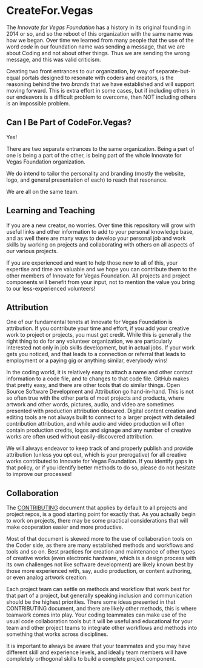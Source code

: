 <!--
 Copyright (C) 2022 Innovate for Vegas Foundation
 
 This file is part of doc-org-howtos.
 
 doc-org-howtos is free software: you can redistribute it and/or modify
 it under the terms of the GNU General Public License as published by
 the Free Software Foundation, either version 3 of the License, or
 (at your option) any later version.
 
 doc-org-howtos is distributed in the hope that it will be useful,
 but WITHOUT ANY WARRANTY; without even the implied warranty of
 MERCHANTABILITY or FITNESS FOR A PARTICULAR PURPOSE.  See the
 GNU General Public License for more details.
 
 You should have received a copy of the GNU General Public License
 along with doc-org-howtos.  If not, see <http://www.gnu.org/licenses/>.
-->

# CreateFor.Vegas

The *Innovate for Vegas Foundation* has a history in its original founding in 2014 or so, and so the reboot of this organization with the same name was how we began. Over time we learned from many people that the use of the word *code* in our foundation name was sending a message, that we are about Coding and not about other things. Thus we are sending the wrong message, and this was valid criticism.

Creating two front entrances to our organization, by way of separate-but-equal portals designed to resonate with coders and creators, is the reasoning behind the two *brands* that we have established and will support moving forward. This is extra effort in some cases, but if including others in our endeavors is a difficult problem to overcome, then NOT including others is an impossible problem.

## Can I Be Part of CodeFor.Vegas?

Yes!

There are two separate entrances to the same organization. Being a part of one is being a part of the other, is being part of the whole Innovate for Vegas Foundation organization.

We do intend to tailor the personality and branding (mostly the website, logo, and general presentation of each) to reach that resonance.

We are all on the same team.

## Learning and Teaching

If you are a new creator, no worries. Over time this repository will grow with useful links and other information to add to your personal knowledge base, and as well there are many ways to develop your personal job and work skills by working on projects and collaborating with others on all aspects of our various projects.

If you are experienced and want to help those new to all of this, your expertise and time are valuable and we hope you can contribute them to the other members of Innovate for Vegas Foundation. All projects and project components will benefit from your input, not to mention the value you bring to our less-experienced volunteers!

## Attribution

One of our fundamental tenets at Innovate for Vegas Foundation is attribution. If you contribute your time and effort, if you add your creative work to project or projects, you must get credit. While this is generally the right thing to do for any volunteer organization, we are particularly interested not only in job skills development, but in actual jobs. If your work gets you noticed, and that leads to a connection or referral that leads to employment or a paying gig or anything similar, everybody wins!

In the coding world, it is relatively easy to attach a name and other contact information to a code file, and to changes to that code file. GitHub makes that pretty easy, and there are other tools that do similar things. Open Source Software Development and Attribution go hand-in-hand. This is not so often true with the other parts of most projects and products, where artwork and other words, pictures, audio, and video are sometimes presented with production attribution obscured. Digital content creation and editing tools are not always built to connect to a larger project with detailed contribution attribution, and while audio and video production will often contain production credits, logos and signage and any number of creative works are often used without easily-discovered attribution.

We will always endeavor to keep track of and properly publish and provide attribution (unless you opt out, which is your prerogative) for all creative works contributed to Innovate for Vegas Foundation. If you identify gaps in that policy, or if you identify better methods to do so, please do not hesitate to improve our processes!

## Collaboration

The [CONTRIBUTING](https://github.com/InnovateForVegas/.github/blob/main/CONTRIBUTING.md) document that applies by default to all projects and project repos, is a good starting point for exactly that. As you actually begin to work on projects, there may be some practical considerations that will make cooperation easier and more productive.

Most of that document is skewed more to the use of collaboration tools on the Coder side, as there are many established methods and workflows and tools and so on. Best practices for creation and maintenance of other types of creative works (even electronic hardware, which is a design process with its own challenges not like software development) are likely known best by those more experienced with, say, audio production, or content authoring, or even analog artwork creation.

Each project team can settle on methods and workflow that work best for that part of a project, but generally speaking inclusion and communication should be the highest priorities. There some ideas presented in that CONTRIBUTING document, and there are likely other methods, this is where teamwork comes into play. Your coding teammates can make use of the usual code collaboration tools but it will be useful and educational for your team and other project teams to integrate other workflows and methods into something that works across disciplines.

It is important to always be aware that your teammates and you may have different skill and experience levels, and ideally team members will have completely orthogonal skills to build a complete project component.
